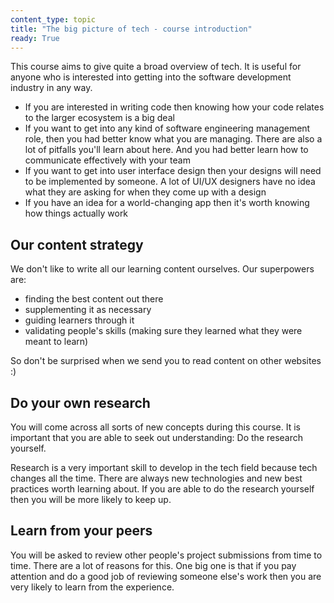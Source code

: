 ```yaml
---
content_type: topic
title: "The big picture of tech - course introduction"
ready: True
---
```


This course aims to give quite a broad overview of tech. It is useful for anyone who is interested into getting into the software development industry in any way.

- If you are interested in writing code then knowing how your code relates to the larger ecosystem is a big deal
- If you want to get into any kind of software engineering management role, then you had better know what you are managing. There are also a lot of pitfalls you'll learn about here. And you had better learn how to communicate effectively with your team
- If you want to get into user interface design then your designs will need to be implemented by someone. A lot of UI/UX designers have no idea what they are asking for when they come up with a design
- If you have an idea for a world-changing app then it's worth knowing how things actually work 

## Our content strategy 

We don't like to write all our learning content ourselves. Our superpowers are: 

- finding the best content out there
- supplementing it as necessary
- guiding learners through it
- validating people's skills (making sure they learned what they were meant to learn)

So don't be surprised when we send you to read content on other websites :)

## Do your own research

You will come across all sorts of new concepts during this course. It is important that you are able to seek out understanding: Do the research yourself.

Research is a very important skill to develop in the tech field because tech changes all the time. There are always new technologies and new best practices worth learning about. If you are able to do the research yourself then you will be more likely to keep up. 
## Learn from your peers

You will be asked to review other people's project submissions from time to time. There are a lot of reasons for this. One big one is that if you pay attention and do a good job of reviewing someone else's work then you are very likely to learn from the experience.
